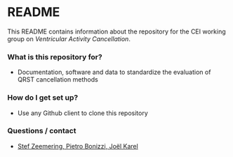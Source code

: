 # README #

This README contains information about the repository for the CEI working group on *Ventricular Activity Cancellation*.

### What is this repository for? ###

* Documentation, software and data to standardize the evaluation of QRST cancellation methods

### How do I get set up? ###

* Use any Github client to clone this repository

### Questions / contact ###

* [Stef Zeemering, Pietro Bonizzi, Joël Karel](mailto:ceiatrialarrhythmias@gmail.com)

